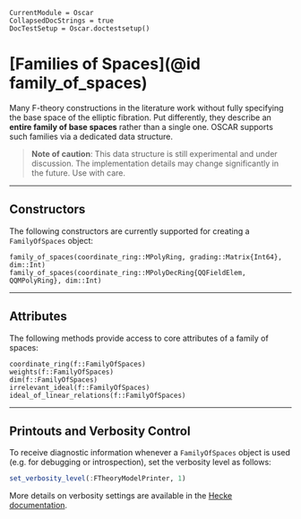 ```@meta
CurrentModule = Oscar
CollapsedDocStrings = true
DocTestSetup = Oscar.doctestsetup()
```

# [Families of Spaces](@id family_of_spaces)

Many F-theory constructions in the literature work without fully specifying the base space of
the elliptic fibration. Put differently, they describe an **entire family of base spaces**
rather than a single one. OSCAR supports such families via a dedicated data structure.

> **Note of caution**: This data structure is still experimental and under discussion. The implementation details may change significantly in the future. Use with care.

---

## Constructors

The following constructors are currently supported for creating a `FamilyOfSpaces` object:

```@docs
family_of_spaces(coordinate_ring::MPolyRing, grading::Matrix{Int64}, dim::Int)
family_of_spaces(coordinate_ring::MPolyDecRing{QQFieldElem, QQMPolyRing}, dim::Int)
```

---

## Attributes

The following methods provide access to core attributes of a family of spaces:

```@docs
coordinate_ring(f::FamilyOfSpaces)
weights(f::FamilyOfSpaces)
dim(f::FamilyOfSpaces)
irrelevant_ideal(f::FamilyOfSpaces)
ideal_of_linear_relations(f::FamilyOfSpaces)
```

---

## Printouts and Verbosity Control

To receive diagnostic information whenever a `FamilyOfSpaces` object is used (e.g. for debugging or introspection),
set the verbosity level as follows:

```julia
set_verbosity_level(:FTheoryModelPrinter, 1)
```

More details on verbosity settings are available in the [Hecke documentation](http://www.thofma.com/Hecke.jl/dev/features/macros/).
